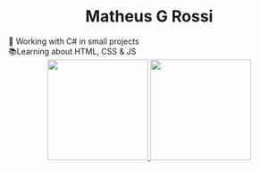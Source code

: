 <h1 align="center">Matheus G Rossi</h1>
<div align="left">💼 Working with C# in small projects <br>
  📚Learning about HTML, CSS & JS
  <br>
</div>

<div align="center">
  <a href="https://github.com/Matheus-G-Rossi">
  <img height="180em" src="https://github-readme-stats.vercel.app/api?username=Matheus-G-Rossi&show_icons=true&theme=github_dark&include_all_commits=true&count_private=true"/>
  <img height="180em" src="https://github-readme-stats.vercel.app/api/top-langs/?username=Matheus-G-Rossi&layout=compact&langs_count=7&theme=github_dark"/>
</div>

